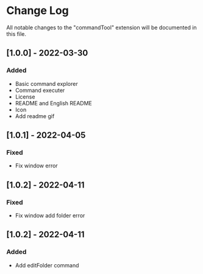 # Change Log

All notable changes to the "commandTool" extension will be documented in this file.


## [1.0.0] - 2022-03-30
###  Added
- Basic command explorer
- Command executer
- License
- README and English README
- Icon
- Add readme gif

## [1.0.1] - 2022-04-05
###  Fixed
- Fix window error

## [1.0.2] - 2022-04-11
###  Fixed
- Fix window add folder error

## [1.0.2] - 2022-04-11
### Added
- Add editFolder command